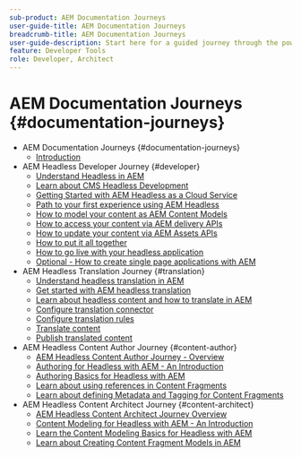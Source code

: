 ```yaml
---
sub-product: AEM Documentation Journeys
user-guide-title: AEM Documentation Journeys
breadcrumb-title: AEM Documentation Journeys
user-guide-description: Start here for a guided journey through the powerful and flexible headless features of AEM, their capabilities, and how to leverage them on your project.
feature: Developer Tools
role: Developer, Architect
---
```


# AEM Documentation Journeys {#documentation-journeys}

<!--
Please note that all links to other guides need to be absolute references with leading protocol and domain since SCCM does not allow pages to be referenced with relative links in multiple ToCs.
-->

+ AEM Documentation Journeys {#documentation-journeys}
  + [Introduction](home.md)
+ AEM Headless Developer Journey {#developer}
  + [Understand Headless in AEM](https://experienceleague.adobe.com/docs/experience-manager-cloud-service/headless-journey/developer/overview.html)
  + [Learn about CMS Headless Development](https://experienceleague.adobe.com/docs/experience-manager-cloud-service/headless-journey/developer/learn-about.html)
  + [Getting Started with AEM Headless as a Cloud Service](https://experienceleague.adobe.com/docs/experience-manager-cloud-service/headless-journey/developer/getting-started.html)
  + [Path to your first experience using AEM Headless](https://experienceleague.adobe.com/docs/experience-manager-cloud-service/headless-journey/developer/path-to-first-experience.html)
  + [How to model your content as AEM Content Models](https://experienceleague.adobe.com/docs/experience-manager-cloud-service/headless-journey/developer/model-your-content.html)
  + [How to access your content via AEM delivery APIs](https://experienceleague.adobe.com/docs/experience-manager-cloud-service/headless-journey/developer/access-your-content.html)
  + [How to update your content via AEM Assets APIs](https://experienceleague.adobe.com/docs/experience-manager-cloud-service/headless-journey/developer/update-your-content.html)
  + [How to put it all together](https://experienceleague.adobe.com/docs/experience-manager-cloud-service/headless-journey/developer/put-it-all-together.html)
  + [How to go live with your headless application](https://experienceleague.adobe.com/docs/experience-manager-cloud-service/headless-journey/developer/go-live.html)
  + [Optional - How to create single page applications with AEM](https://experienceleague.adobe.com/docs/experience-manager-cloud-service/headless-journey/developer/create-spa.html)
+ AEM Headless Translation Journey {#translation}
  + [Understand headless translation in AEM](https://experienceleague.adobe.com/docs/experience-manager-cloud-service/headless-journey/translation/overview.html)
  + [Get started with AEM headless translation](https://experienceleague.adobe.com/docs/experience-manager-cloud-service/headless-journey/translation/getting-started.html)
  + [Learn about headless content and how to translate in AEM](https://experienceleague.adobe.com/docs/experience-manager-cloud-service/headless-journey/translation/learn-about.html)
  + [Configure translation connector](https://experienceleague.adobe.com/docs/experience-manager-cloud-service/headless-journey/translation/configure-connector.html)
  + [Configure translation rules](https://experienceleague.adobe.com/docs/experience-manager-cloud-service/headless-journey/translation/translation-rules.html)
  + [Translate content](https://experienceleague.adobe.com/docs/experience-manager-cloud-service/headless-journey/translation/translate-content.html)
  + [Publish translated content](https://experienceleague.adobe.com/docs/experience-manager-cloud-service/headless-journey/translation/publish-content.html)
+ AEM Headless Content Author Journey {#content-author}
  + [AEM Headless Content Author Journey - Overview](https://experienceleague.adobe.com/docs/experience-manager-cloud-service/headless-journey/content-author/overview.md)
  + [Authoring for Headless with AEM - An Introduction](https://experienceleague.adobe.com/docs/experience-manager-cloud-service/headless-journey/content-author/introduction.md)
  + [Authoring Basics for Headless with AEM](https://experienceleague.adobe.com/docs/experience-manager-cloud-service/headless-journey/content-author/basics.md)
  + [Learn about using references in Content Fragments](https://experienceleague.adobe.com/docs/experience-manager-cloud-service/headless-journey/content-author/references.md)
  + [Learn about defining Metadata and Tagging for Content Fragments](https://experienceleague.adobe.com/docs/experience-manager-cloud-service/headless-journey/content-author/metadata-tagging.md)
+ AEM Headless Content Architect Journey {#content-architect}
  + [AEM Headless Content Architect Journey Overview](https://experienceleague.adobe.com/docs/experience-manager-cloud-service/headless-journey/content-architect/overview.md)
  + [Content Modeling for Headless with AEM - An Introduction](https://experienceleague.adobe.com/docs/experience-manager-cloud-service/headless-journey/content-architect/introduction.md)
  + [Learn the Content Modeling Basics for Headless with AEM](https://experienceleague.adobe.com/docs/experience-manager-cloud-service/headless-journey/content-architect/basics.md)
  + [Learn about Creating Content Fragment Models in AEM](https://experienceleague.adobe.com/docs/experience-manager-cloud-service/headless-journey/content-architect/model-structure.md)

